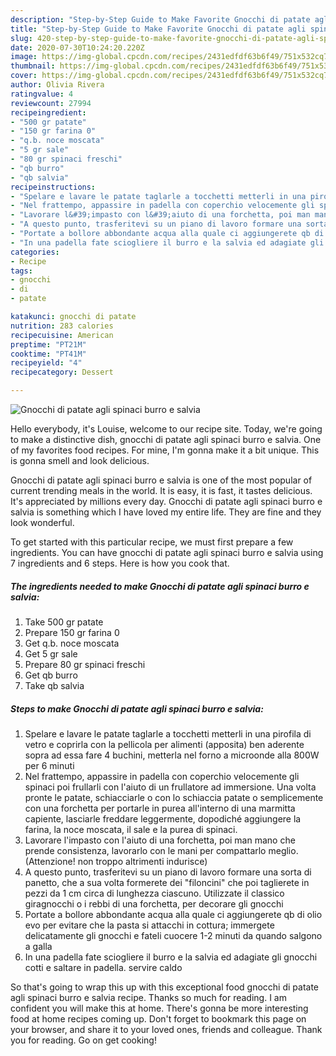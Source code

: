 ```yaml
---
description: "Step-by-Step Guide to Make Favorite Gnocchi di patate agli spinaci burro e salvia"
title: "Step-by-Step Guide to Make Favorite Gnocchi di patate agli spinaci burro e salvia"
slug: 420-step-by-step-guide-to-make-favorite-gnocchi-di-patate-agli-spinaci-burro-e-salvia
date: 2020-07-30T10:24:20.220Z
image: https://img-global.cpcdn.com/recipes/2431edfdf63b6f49/751x532cq70/gnocchi-di-patate-agli-spinaci-burro-e-salvia-recipe-main-photo.jpg
thumbnail: https://img-global.cpcdn.com/recipes/2431edfdf63b6f49/751x532cq70/gnocchi-di-patate-agli-spinaci-burro-e-salvia-recipe-main-photo.jpg
cover: https://img-global.cpcdn.com/recipes/2431edfdf63b6f49/751x532cq70/gnocchi-di-patate-agli-spinaci-burro-e-salvia-recipe-main-photo.jpg
author: Olivia Rivera
ratingvalue: 4
reviewcount: 27994
recipeingredient:
- "500 gr patate"
- "150 gr farina 0"
- "q.b. noce moscata"
- "5 gr sale"
- "80 gr spinaci freschi"
- "qb burro"
- "qb salvia"
recipeinstructions:
- "Spelare e lavare le patate taglarle a tocchetti metterli in una pirofila di vetro e coprirla con la pellicola per alimenti (apposita) ben aderente sopra ad essa fare 4 buchini, metterla nel forno a microonde alla 800W per 6 minuti"
- "Nel frattempo, appassire in padella con coperchio velocemente gli spinaci poi frullarli con l&#39;aiuto di un frullatore ad immersione. Una volta pronte le patate, schiacciarle o con lo schiaccia patate o semplicemente con una forchetta per portarle in purea all&#39;interno di una marmitta capiente, lasciarle freddare leggermente, dopodiché aggiungere la farina, la noce moscata, il sale e la purea di spinaci."
- "Lavorare l&#39;impasto con l&#39;aiuto di una forchetta, poi man mano che prende consistenza, lavorarlo con le mani per compattarlo meglio. (Attenzione! non troppo altrimenti indurisce)"
- "A questo punto, trasferitevi su un piano di lavoro formare una sorta di panetto, che a sua volta formerete dei &#34;filoncini&#34; che poi taglierete in pezzi da 1 cm circa di lunghezza ciascuno. Utilizzate il classico giragnocchi o i rebbi di una forchetta, per decorare gli gnocchi"
- "Portate a bollore abbondante acqua alla quale ci aggiungerete qb di olio evo per evitare che la pasta si attacchi in cottura; immergete delicatamente gli gnocchi e fateli cuocere 1-2 minuti da quando salgono a galla"
- "In una padella fate sciogliere il burro e la salvia ed adagiate gli gnocchi cotti e saltare in padella. servire caldo"
categories:
- Recipe
tags:
- gnocchi
- di
- patate

katakunci: gnocchi di patate 
nutrition: 283 calories
recipecuisine: American
preptime: "PT21M"
cooktime: "PT41M"
recipeyield: "4"
recipecategory: Dessert

---
```



![Gnocchi di patate agli spinaci burro e salvia](https://img-global.cpcdn.com/recipes/2431edfdf63b6f49/751x532cq70/gnocchi-di-patate-agli-spinaci-burro-e-salvia-recipe-main-photo.jpg)

Hello everybody, it's Louise, welcome to our recipe site. Today, we're going to make a distinctive dish, gnocchi di patate agli spinaci burro e salvia. One of my favorites food recipes. For mine, I'm gonna make it a bit unique. This is gonna smell and look delicious.

Gnocchi di patate agli spinaci burro e salvia is one of the most popular of current trending meals in the world. It is easy, it is fast, it tastes delicious. It's appreciated by millions every day. Gnocchi di patate agli spinaci burro e salvia is something which I have loved my entire life. They are fine and they look wonderful.




To get started with this particular recipe, we must first prepare a few ingredients. You can have gnocchi di patate agli spinaci burro e salvia using 7 ingredients and 6 steps. Here is how you cook that.

<!--inarticleads1-->

##### The ingredients needed to make Gnocchi di patate agli spinaci burro e salvia:

1. Take 500 gr patate
1. Prepare 150 gr farina 0
1. Get q.b. noce moscata
1. Get 5 gr sale
1. Prepare 80 gr spinaci freschi
1. Get qb burro
1. Take qb salvia




<!--inarticleads2-->

##### Steps to make Gnocchi di patate agli spinaci burro e salvia:

1. Spelare e lavare le patate taglarle a tocchetti metterli in una pirofila di vetro e coprirla con la pellicola per alimenti (apposita) ben aderente sopra ad essa fare 4 buchini, metterla nel forno a microonde alla 800W per 6 minuti
1. Nel frattempo, appassire in padella con coperchio velocemente gli spinaci poi frullarli con l&#39;aiuto di un frullatore ad immersione. Una volta pronte le patate, schiacciarle o con lo schiaccia patate o semplicemente con una forchetta per portarle in purea all&#39;interno di una marmitta capiente, lasciarle freddare leggermente, dopodiché aggiungere la farina, la noce moscata, il sale e la purea di spinaci.
1. Lavorare l&#39;impasto con l&#39;aiuto di una forchetta, poi man mano che prende consistenza, lavorarlo con le mani per compattarlo meglio. (Attenzione! non troppo altrimenti indurisce)
1. A questo punto, trasferitevi su un piano di lavoro formare una sorta di panetto, che a sua volta formerete dei &#34;filoncini&#34; che poi taglierete in pezzi da 1 cm circa di lunghezza ciascuno. Utilizzate il classico giragnocchi o i rebbi di una forchetta, per decorare gli gnocchi
1. Portate a bollore abbondante acqua alla quale ci aggiungerete qb di olio evo per evitare che la pasta si attacchi in cottura; immergete delicatamente gli gnocchi e fateli cuocere 1-2 minuti da quando salgono a galla
1. In una padella fate sciogliere il burro e la salvia ed adagiate gli gnocchi cotti e saltare in padella. servire caldo




So that's going to wrap this up with this exceptional food gnocchi di patate agli spinaci burro e salvia recipe. Thanks so much for reading. I am confident you will make this at home. There's gonna be more interesting food at home recipes coming up. Don't forget to bookmark this page on your browser, and share it to your loved ones, friends and colleague. Thank you for reading. Go on get cooking!

